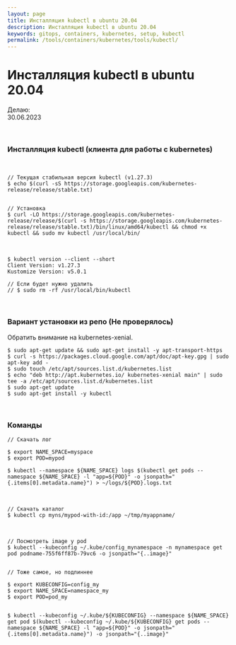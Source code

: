 ```yaml
---
layout: page
title: Инсталляция kubectl в ubuntu 20.04
description: Инсталляция kubectl в ubuntu 20.04
keywords: gitops, containers, kubernetes, setup, kubectl
permalink: /tools/containers/kubernetes/tools/kubectl/
---
```


# Инсталляция kubectl в ubuntu 20.04

Делаю:  
30.06.2023

<br/>

### Инсталляция kubectl (клиента для работы с kubernetes)

<br/>

```shell
// Текущая стабильная версия kubectl (v1.27.3)
$ echo $(curl -sS https://storage.googleapis.com/kubernetes-release/release/stable.txt)


// Установка
$ curl -LO https://storage.googleapis.com/kubernetes-release/release/$(curl -s https://storage.googleapis.com/kubernetes-release/release/stable.txt)/bin/linux/amd64/kubectl && chmod +x kubectl && sudo mv kubectl /usr/local/bin/
```

<br/>

```
$ kubectl version --client --short
Client Version: v1.27.3
Kustomize Version: v5.0.1

// Если будет нужно удалить
// $ sudo rm -rf /usr/local/bin/kubectl
```

<br/>

### Вариант установки из репо (Не проверялось)

Обратить внимание на kubernetes-xenial.

```
$ sudo apt-get update && sudo apt-get install -y apt-transport-https
$ curl -s https://packages.cloud.google.com/apt/doc/apt-key.gpg | sudo apt-key add -
$ sudo touch /etc/apt/sources.list.d/kubernetes.list
$ echo "deb http://apt.kubernetes.io/ kubernetes-xenial main" | sudo tee -a /etc/apt/sources.list.d/kubernetes.list
$ sudo apt-get update
$ sudo apt-get install -y kubectl
```

<br/>

### Команды

```
// Скачать лог

$ export NAME_SPACE=myspace
$ export POD=mypod

$ kubectl --namespace ${NAME_SPACE} logs $(kubectl get pods --namespace ${NAME_SPACE} -l "app=${POD}" -o jsonpath="{.items[0].metadata.name}") > ~/logs/${POD}.logs.txt
```

<br/>

```
// Скачать каталог
$ kubectl cp myns/mypod-with-id:/app ~/tmp/myappname/
```

<br/>

```
// Посмотреть image у pod
$ kubectl --kubeconfig ~/.kube/config_mynamespace -n mynamespace get pod podname-755f6ff87b-79vc6 -o jsonpath="{..image}"


// Тоже самое, но подлиннее

$ export KUBECONFIG=config_my
$ export NAME_SPACE=namespace_my
$ export POD=pod_my


$ kubectl --kubeconfig ~/.kube/${KUBECONFIG} --namespace ${NAME_SPACE} get pod $(kubectl --kubeconfig ~/.kube/${KUBECONFIG} get pods --namespace ${NAME_SPACE} -l "app=${POD}" -o jsonpath="{.items[0].metadata.name}") -o jsonpath="{..image}"
```
